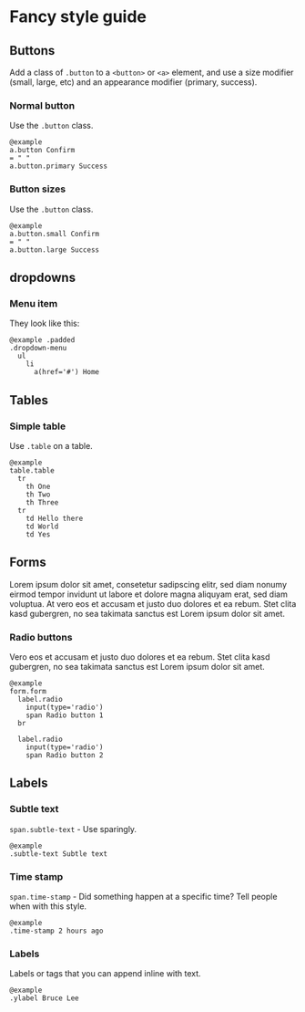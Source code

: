 Fancy style guide
=================

Buttons
-------

Add a class of `.button` to a `<button>` or `<a>` element, and use a size 
modifier (small, large, etc) and an appearance modifier (primary, success).

### Normal button

Use the `.button` class.

    @example
    a.button Confirm
    = " "
    a.button.primary Success

### Button sizes

Use the `.button` class.

    @example
    a.button.small Confirm
    = " "
    a.button.large Success

dropdowns
---------

### Menu item

They look like this:

    @example .padded
    .dropdown-menu
      ul
        li
          a(href='#') Home

Tables
------

### Simple table

Use `.table` on a table.

    @example
    table.table
      tr
        th One
        th Two
        th Three
      tr
        td Hello there
        td World
        td Yes

Forms
-----

Lorem ipsum dolor sit amet, consetetur sadipscing elitr, sed diam nonumy eirmod
tempor invidunt ut labore et dolore magna aliquyam erat, sed diam voluptua. At
vero eos et accusam et justo duo dolores et ea rebum. Stet clita kasd gubergren,
no sea takimata sanctus est Lorem ipsum dolor sit amet.

### Radio buttons

Vero eos et accusam et justo duo dolores et ea rebum. Stet clita kasd gubergren,
no sea takimata sanctus est Lorem ipsum dolor sit amet.


    @example
    form.form
      label.radio
        input(type='radio')
        span Radio button 1
      br

      label.radio
        input(type='radio')
        span Radio button 2

Labels
------

### Subtle text
`span.subtle-text` - Use sparingly.

    @example
    .subtle-text Subtle text

### Time stamp
`span.time-stamp` - Did something happen at a specific time? Tell people when 
with this style.

    @example
    .time-stamp 2 hours ago

### Labels
Labels or tags that you can append inline with text.

    @example
    .ylabel Bruce Lee

<link rel="stylesheet" href="style.css">
<link rel="stylesheet" href="styledown.css">

<!--
head:

    <link rel="stylesheet" href="mystyles.css">

body:

    div.styleguide
      div(sg-content)

@font-example 32px Comic Sans
-->
